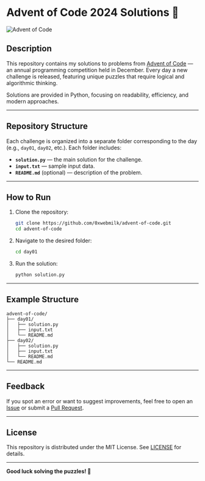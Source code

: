 # Advent of Code 2024 Solutions 🎄

![Advent of Code](https://img.shields.io/badge/Advent%20of%20Code-2024-blue?style=flat&logo=adventofcode&logoColor=white)

## Description

This repository contains my solutions to problems from [Advent of Code](https://adventofcode.com/) — an annual programming competition held in December. Every day a new challenge is released, featuring unique puzzles that require logical and algorithmic thinking.

Solutions are provided in Python, focusing on readability, efficiency, and modern approaches.

---

## Repository Structure

Each challenge is organized into a separate folder corresponding to the day (e.g., `day01`, `day02`, etc.). Each folder includes:

- **`solution.py`** — the main solution for the challenge.
- **`input.txt`** — sample input data.
- **`README.md`** (optional) — description of the problem.

---

## How to Run

1. Clone the repository:
   ```bash
   git clone https://github.com/0xwebmilk/advent-of-code.git
   cd advent-of-code
   ```

2. Navigate to the desired folder:
   ```bash
   cd day01
   ```

3. Run the solution:
   ```bash
   python solution.py
   ```

---

## Example Structure

```
advent-of-code/
├── day01/
│   ├── solution.py
│   ├── input.txt
│   └── README.md
├── day02/
│   ├── solution.py
│   ├── input.txt
│   └── README.md
└── README.md
```

---

## Feedback

If you spot an error or want to suggest improvements, feel free to open an [Issue](https://github.com/your_username/advent-of-code/issues) or submit a [Pull Request](https://github.com/your_username/advent-of-code/pulls).

---

## License

This repository is distributed under the MIT License. See [LICENSE](LICENSE) for details.

---

**Good luck solving the puzzles! 🎉**
